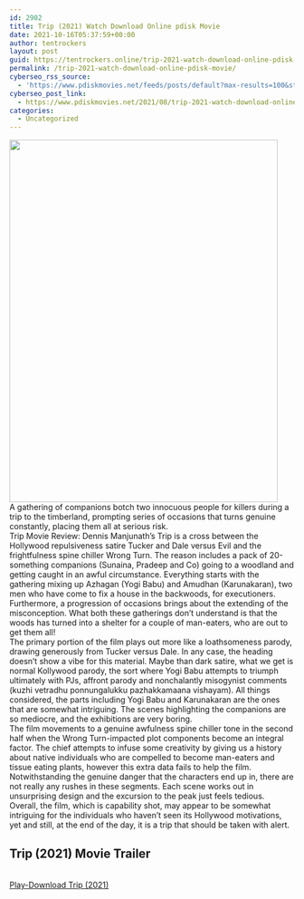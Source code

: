 ```yaml
---
id: 2902
title: Trip (2021) Watch Download Online pdisk Movie
date: 2021-10-16T05:37:59+00:00
author: tentrockers
layout: post
guid: https://tentrockers.online/trip-2021-watch-download-online-pdisk-movie/
permalink: /trip-2021-watch-download-online-pdisk-movie/
cyberseo_rss_source:
  - 'https://www.pdiskmovies.net/feeds/posts/default?max-results=100&start-index=701'
cyberseo_post_link:
  - https://www.pdiskmovies.net/2021/08/trip-2021-watch-download-online-pdisk.html
categories:
  - Uncategorized
---
```

<div class="separator">
  <a href="https://1.bp.blogspot.com/-y3x4045q97M/YS3Uws3XfoI/AAAAAAAAAic/3mX0wOTaywE6xKrrdgXcIuN35Xo02-S4QCLcBGAsYHQ/s773/Trip%2B%25282021%2529%2BWatch%2BDownload%2BOnline%2Bpdisk%2BMovie.jpg" imageanchor="1"><img loading="lazy" border="0" data-original-height="773" data-original-width="573" height="640" src="https://1.bp.blogspot.com/-y3x4045q97M/YS3Uws3XfoI/AAAAAAAAAic/3mX0wOTaywE6xKrrdgXcIuN35Xo02-S4QCLcBGAsYHQ/w474-h640/Trip%2B%25282021%2529%2BWatch%2BDownload%2BOnline%2Bpdisk%2BMovie.jpg" width="474" /></a>
</div>

<div>
  <div>
    <span>A gathering of companions botch two innocuous people for killers during a trip to the timberland, prompting series of occasions that turns genuine constantly, placing them all at serious risk.&nbsp;</span>
  </div>
  
  <div>
    <span>Trip Movie Review: Dennis Manjunath&#8217;s Trip is a cross between the Hollywood repulsiveness satire Tucker and Dale versus Evil and the frightfulness spine chiller Wrong Turn. The reason includes a pack of 20-something companions (Sunaina, Pradeep and Co) going to a woodland and getting caught in an awful circumstance. Everything starts with the gathering mixing up Azhagan (Yogi Babu) and Amudhan (Karunakaran), two men who have come to fix a house in the backwoods, for executioners. Furthermore, a progression of occasions brings about the extending of the misconception. What both these gatherings don&#8217;t understand is that the woods has turned into a shelter for a couple of man-eaters, who are out to get them all!&nbsp;</span>
  </div>
  
  <div>
    <span>The primary portion of the film plays out more like a loathsomeness parody, drawing generously from Tucker versus Dale. In any case, the heading doesn&#8217;t show a vibe for this material. Maybe than dark satire, what we get is normal Kollywood parody, the sort where Yogi Babu attempts to triumph ultimately with PJs, affront parody and nonchalantly misogynist comments (kuzhi vetradhu ponnungalukku pazhakkamaana vishayam). All things considered, the parts including Yogi Babu and Karunakaran are the ones that are somewhat intriguing. The scenes highlighting the companions are so mediocre, and the exhibitions are very boring.&nbsp;</span>
  </div>
  
  <div>
    <span>The film movements to a genuine awfulness spine chiller tone in the second half when the Wrong Turn-impacted plot components become an integral factor. The chief attempts to infuse some creativity by giving us a history about native individuals who are compelled to become man-eaters and tissue eating plants, however this extra data fails to help the film. Notwithstanding the genuine danger that the characters end up in, there are not really any rushes in these segments. Each scene works out in unsurprising design and the excursion to the peak just feels tedious.&nbsp;</span>
  </div>
  
  <div>
    <span>Overall, the film, which is capability shot, may appear to be somewhat intriguing for the individuals who haven&#8217;t seen its Hollywood motivations, yet and still, at the end of the day, it is a trip that should be taken with alert.</span>
  </div>
</div>

<div>
  <h2>
    <span>Trip (2021) Movie Trailer</span>
  </h2>
</div>

  
<a href="https://kofilink.com/1/bnYyanN0MDAwYnht?dn=1" onclick="window.open('https://kofilink.com/1/bnYyanN0MDAwYnht?dn=1','popup','width=600,height=600'); return false;" target="popup" rel="noopener"><br /> Play-Download Trip (2021)<br /> </a>
